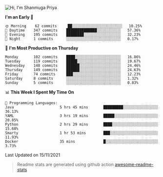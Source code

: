![Hi, I'm Shanmuga Priya](https://user-images.githubusercontent.com/11372997/129910864-2785432b-adea-4e52-92eb-f9290c766e28.gif)

<!--START_SECTION:waka-->
**I'm an Early 🐤** 

```text
🌞 Morning    62 commits     ██░░░░░░░░░░░░░░░░░░░░░░░   10.25% 
🌆 Daytime    347 commits    ██████████████░░░░░░░░░░░   57.36% 
🌃 Evening    195 commits    ████████░░░░░░░░░░░░░░░░░   32.23% 
🌙 Night      1 commits      ░░░░░░░░░░░░░░░░░░░░░░░░░   0.17%

```
📅 **I'm Most Productive on Thursday** 

```text
Monday       102 commits    ████░░░░░░░░░░░░░░░░░░░░░   16.86% 
Tuesday      119 commits    █████░░░░░░░░░░░░░░░░░░░░   19.67% 
Wednesday    148 commits    ██████░░░░░░░░░░░░░░░░░░░   24.46% 
Thursday     149 commits    ██████░░░░░░░░░░░░░░░░░░░   24.63% 
Friday       74 commits     ███░░░░░░░░░░░░░░░░░░░░░░   12.23% 
Saturday     8 commits      ░░░░░░░░░░░░░░░░░░░░░░░░░   1.32% 
Sunday       5 commits      ░░░░░░░░░░░░░░░░░░░░░░░░░   0.83%

```


📊 **This Week I Spent My Time On** 

```text
💬 Programming Languages: 
Java                     5 hrs 45 mins       █████████░░░░░░░░░░░░░░░░   36.13% 
YAML                     3 hrs 19 mins       █████░░░░░░░░░░░░░░░░░░░░   20.85% 
Python                   2 hrs 29 mins       ████░░░░░░░░░░░░░░░░░░░░░   15.68% 
Smarty                   1 hr 53 mins        ███░░░░░░░░░░░░░░░░░░░░░░   11.93% 
Docker                   35 mins             █░░░░░░░░░░░░░░░░░░░░░░░░   3.73%

```


 Last Updated on 15/11/2021
<!--END_SECTION:waka-->
> Readme stats are generated using github action [awesome-readme-stats](https://github.com/anmol098/waka-readme-stats)
<!--
**Shanmugapriya03/Shanmugapriya03** is a ✨ _special_ ✨ repository because its `README.md` (this file) appears on your GitHub profile.

Here are some ideas to get you started:

- 🔭 I’m currently working on ...
- 🌱 I’m currently learning ...
- 👯 I’m looking to collaborate on ...
- 🤔 I’m looking for help with ...
- 💬 Ask me about ...
- 📫 How to reach me: ...
- 😄 Pronouns: ...
- ⚡ Fun fact: ...
-->
